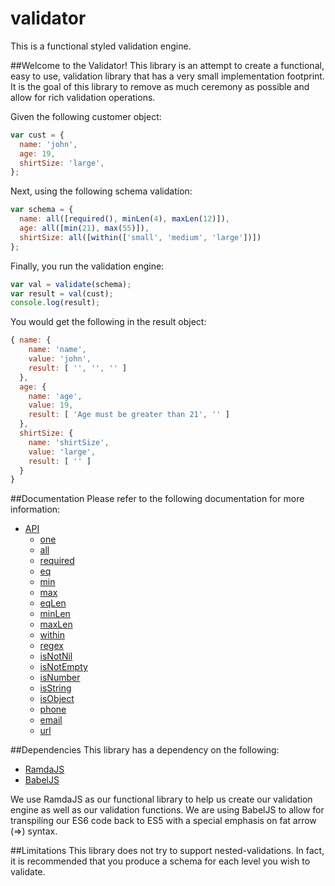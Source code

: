 # validator

This is a functional styled validation engine.

##Welcome to the Validator!
This library is an attempt to create a functional, easy to use, validation library that has a very small implementation footprint.  It is the goal of this library to remove as much ceremony as possible and allow for rich validation operations.

Given the following customer object:

``` javascript
var cust = {
  name: 'john',
  age: 19,
  shirtSize: 'large',
};
```

Next, using the following schema validation:

``` javascript
var schema = {
  name: all([required(), minLen(4), maxLen(12)]),
  age: all([min(21), max(55)]),
  shirtSize: all([within(['small', 'medium', 'large'])])
};
```

Finally, you run the validation engine:

``` javascript
var val = validate(schema);
var result = val(cust);
console.log(result);
```

You would get the following in the result object:

``` javascript
{ name: { 
    name: 'name', 
    value: 'john', 
    result: [ '', '', '' ] 
  },
  age: { 
    name: 'age',
    value: 19,
    result: [ 'Age must be greater than 21', '' ] 
  },
  shirtSize: { 
    name: 'shirtSize', 
    value: 'large', 
    result: [ '' ] 
  } 
}
```
##Documentation
Please refer to the following documentation for more information:

- [API](https://github.com/mattduffield/validator/blob/master/doc/api.md)
  - [one](https://github.com/mattduffield/validator/blob/master/doc/api.md#onetarget-fail)
  - [all](https://github.com/mattduffield/validator/blob/master/doc/api.md#alltarget-fail)
  - [required](https://github.com/mattduffield/validator/blob/master/doc/api.md#requiredtarget-fail)
  - [eq](https://github.com/mattduffield/validator/blob/master/doc/api.md#eqtarget-fail)
  - [min](https://github.com/mattduffield/validator/blob/master/doc/api.md#mintarget-fail)
  - [max](https://github.com/mattduffield/validator/blob/master/doc/api.md#maxtarget-fail)
  - [eqLen](https://github.com/mattduffield/validator/blob/master/doc/api.md#eqlentarget-fail)
  - [minLen](https://github.com/mattduffield/validator/blob/master/doc/api.md#minlentarget-fail)
  - [maxLen](https://github.com/mattduffield/validator/blob/master/doc/api.md#maxlentarget-fail)
  - [within](https://github.com/mattduffield/validator/blob/master/doc/api.md#withintarget-fail)
  - [regex](https://github.com/mattduffield/validator/blob/master/doc/api.md#regextarget-fail)
  - [isNotNil](https://github.com/mattduffield/validator/blob/master/doc/api.md#isnotniltarget-fail)
  - [isNotEmpty](https://github.com/mattduffield/validator/blob/master/doc/api.md#isnotemptytarget-fail)
  - [isNumber](https://github.com/mattduffield/validator/blob/master/doc/api.md#isnumbertarget-fail)
  - [isString](https://github.com/mattduffield/validator/blob/master/doc/api.md#isstringtarget-fail)
  - [isObject](https://github.com/mattduffield/validator/blob/master/doc/api.md#isobjecttarget-fail)
  - [phone](https://github.com/mattduffield/validator/blob/master/doc/api.md#phonetarget-fail)
  - [email](https://github.com/mattduffield/validator/blob/master/doc/api.md#emailtarget-fail)
  - [url](https://github.com/mattduffield/validator/blob/master/doc/api.md#urltarget-fail)

##Dependencies
This library has a dependency on the following:

* [RamdaJS](http://ramdajs.com)
* [BabelJS](https://babeljs.io/)

We use RamdaJS as our functional library to help us create our validation engine as well as our validation functions.  We are using BabelJS to allow for transpiling our ES6 code back to ES5 with a special emphasis on fat arrow (=>) syntax.  

##Limitations
This library does not try to support nested-validations.  In fact, it is recommended that you produce a schema for each level you wish to validate.

